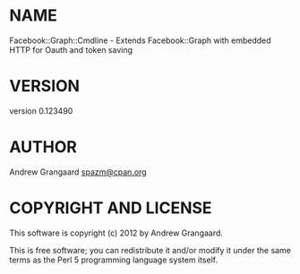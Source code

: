 # NAME

Facebook::Graph::Cmdline - Extends Facebook::Graph with embedded HTTP for Oauth and token saving

# VERSION

version 0.123490

# AUTHOR

Andrew Grangaard <spazm@cpan.org>

# COPYRIGHT AND LICENSE

This software is copyright (c) 2012 by Andrew Grangaard.

This is free software; you can redistribute it and/or modify it under
the same terms as the Perl 5 programming language system itself.
